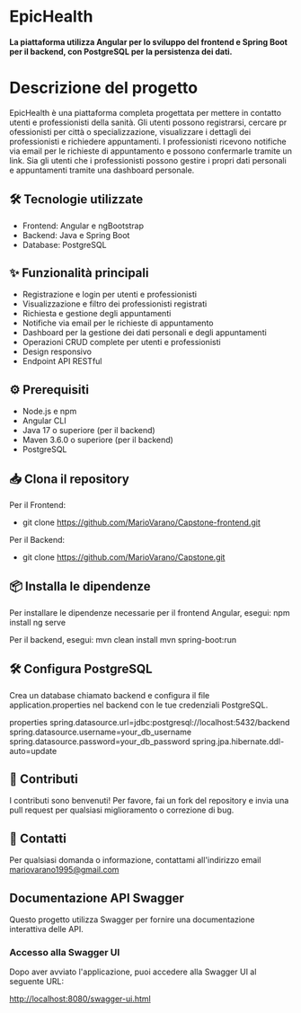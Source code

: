 # EpicHealth

#### La piattaforma utilizza Angular per lo sviluppo del frontend e Spring Boot per il backend, con PostgreSQL per la persistenza dei dati.


# Descrizione del progetto
EpicHealth è una piattaforma completa progettata per mettere in contatto utenti e professionisti della sanità. Gli utenti possono registrarsi, cercare pr ofessionisti per città o specializzazione, visualizzare i dettagli dei professionisti e richiedere appuntamenti. I professionisti ricevono notifiche via email per le richieste di appuntamento e possono confermarle tramite un link. Sia gli utenti che i professionisti possono gestire i propri dati personali e appuntamenti tramite una dashboard personale.

## 🛠️ Tecnologie utilizzate
- Frontend: Angular e ngBootstrap
- Backend: Java e Spring Boot
- Database: PostgreSQL


## ✨ Funzionalità principali
- Registrazione e login per utenti e professionisti
- Visualizzazione e filtro dei professionisti registrati
- Richiesta e gestione degli appuntamenti
- Notifiche via email per le richieste di appuntamento
- Dashboard per la gestione dei dati personali e degli appuntamenti
- Operazioni CRUD complete per utenti e professionisti
- Design responsivo
- Endpoint API RESTful

## ⚙️ Prerequisiti
- Node.js e npm
- Angular CLI
- Java 17 o superiore (per il backend)
- Maven 3.6.0 o superiore (per il backend)
- PostgreSQL

## 📥 Clona il repository
Per il Frontend:
- git clone https://github.com/MarioVarano/Capstone-frontend.git


Per il Backend:
- git clone https://github.com/MarioVarano/Capstone.git


##  📦 Installa le dipendenze
Per installare le dipendenze necessarie per il frontend Angular, esegui:
npm install
ng serve


Per il backend, esegui:
mvn clean install
mvn spring-boot:run

## 🛠️ Configura PostgreSQL
Crea un database chiamato backend e configura il file application.properties nel backend con le tue credenziali PostgreSQL.

properties
spring.datasource.url=jdbc:postgresql://localhost:5432/backend
spring.datasource.username=your_db_username
spring.datasource.password=your_db_password
spring.jpa.hibernate.ddl-auto=update


## 🤝 Contributi
I contributi sono benvenuti! Per favore, fai un fork del repository e invia una pull request per qualsiasi miglioramento o correzione di bug.

## 📧 Contatti
Per qualsiasi domanda o informazione, contattami all'indirizzo email mariovarano1995@gmail.com

## Documentazione API Swagger

Questo progetto utilizza Swagger per fornire una documentazione interattiva delle API.

### Accesso alla Swagger UI

Dopo aver avviato l'applicazione, puoi accedere alla Swagger UI al seguente URL:

[http://localhost:8080/swagger-ui.html](http://localhost:8080/swagger-ui.html)
